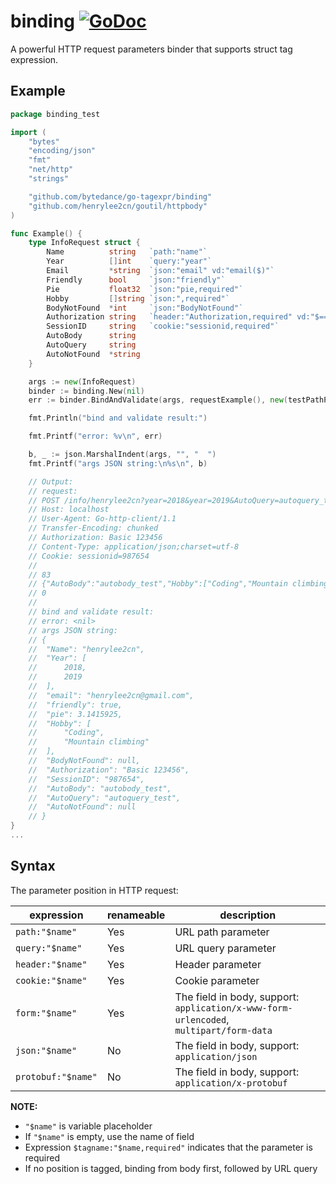 # binding [![GoDoc](https://img.shields.io/badge/godoc-reference-blue.svg?style=flat-square)](http://godoc.org/github.com/bytedance/go-tagexpr/binding)

A powerful HTTP request parameters binder that supports struct tag expression.

## Example

```go
package binding_test

import (
	"bytes"
	"encoding/json"
	"fmt"
	"net/http"
	"strings"

	"github.com/bytedance/go-tagexpr/binding"
	"github.com/henrylee2cn/goutil/httpbody"
)

func Example() {
	type InfoRequest struct {
		Name          string   `path:"name"`
		Year          []int    `query:"year"`
		Email         *string  `json:"email" vd:"email($)"`
		Friendly      bool     `json:"friendly"`
		Pie           float32  `json:"pie,required"`
		Hobby         []string `json:",required"`
		BodyNotFound  *int     `json:"BodyNotFound"`
		Authorization string   `header:"Authorization,required" vd:"$=='Basic 123456'"`
		SessionID     string   `cookie:"sessionid,required"`
		AutoBody      string
		AutoQuery     string
		AutoNotFound  *string
	}

	args := new(InfoRequest)
	binder := binding.New(nil)
	err := binder.BindAndValidate(args, requestExample(), new(testPathParams))

	fmt.Println("bind and validate result:")

	fmt.Printf("error: %v\n", err)

	b, _ := json.MarshalIndent(args, "", "	")
	fmt.Printf("args JSON string:\n%s\n", b)

	// Output:
	// request:
	// POST /info/henrylee2cn?year=2018&year=2019&AutoQuery=autoquery_test HTTP/1.1
	// Host: localhost
	// User-Agent: Go-http-client/1.1
	// Transfer-Encoding: chunked
	// Authorization: Basic 123456
	// Content-Type: application/json;charset=utf-8
	// Cookie: sessionid=987654
	//
	// 83
	// {"AutoBody":"autobody_test","Hobby":["Coding","Mountain climbing"],"email":"henrylee2cn@gmail.com","friendly":true,"pie":3.1415926}
	// 0
	//
	// bind and validate result:
	// error: <nil>
	// args JSON string:
	// {
	// 	"Name": "henrylee2cn",
	// 	"Year": [
	// 		2018,
	// 		2019
	// 	],
	// 	"email": "henrylee2cn@gmail.com",
	// 	"friendly": true,
	// 	"pie": 3.1415925,
	// 	"Hobby": [
	// 		"Coding",
	// 		"Mountain climbing"
	// 	],
	// 	"BodyNotFound": null,
	// 	"Authorization": "Basic 123456",
	// 	"SessionID": "987654",
	// 	"AutoBody": "autobody_test",
	// 	"AutoQuery": "autoquery_test",
	// 	"AutoNotFound": null
	// }
}
...
```

## Syntax

The parameter position in HTTP request:

|expression|renameable|description|
|----------|----------|-----------|
|`path:"$name"`|Yes|URL path parameter
|`query:"$name"`|Yes|URL query parameter
|`header:"$name"`|Yes|Header parameter
|`cookie:"$name"`|Yes|Cookie parameter
|`form:"$name"`|Yes|The field in body, support:<br>`application/x-www-form-urlencoded`,<br>`multipart/form-data`
|`json:"$name"`|No|The field in body, support:<br>`application/json`
|`protobuf:"$name"`|No|The field in body, support:<br>`application/x-protobuf`

**NOTE:**

- `"$name"` is variable placeholder
- If `"$name"` is empty, use the name of field
- Expression `$tagname:"$name,required"` indicates that the parameter is required
- If no position is tagged, binding from body first, followed by URL query
